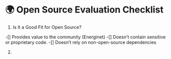 # 🌍 Open Source Evaluation Checklist

1) Is It a Good Fit for Open Source?

-[] Provides value to the community (Energinet)
-[] Doesn’t contain sensitive or proprietary code.
-[] Doesn’t rely on non-open-source dependencies

2)
